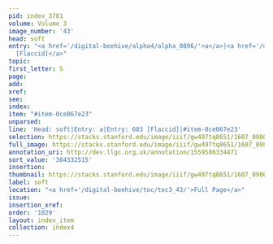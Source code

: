 ```yaml
---
pid: index_3781
volume: Volume 3
image_number: '43'
head: soft
entry: "<a href='/digital-beehive/alpha4/alpha_0896/'>a</a>|<a href='/digital-beehive/num3/num_0795/'>603
  [Flaccid]</a>"
topic:
first_letter: S
page:
add:
xref:
see:
index:
item: "#item-0ce067e23"
unparsed:
line: 'Head: soft|Entry: a|Entry: 603 [Flaccid]|#item-0ce067e23'
selection: https://stacks.stanford.edu/image/iiif/gw497tq8651/1607_0986/1591,2515,467,141/full/0/default.jpg
full_image: https://stacks.stanford.edu/image/iiif/gw497tq8651/1607_0986/full/full/0/default.jpg
annotation_uri: http://dev.llgc.org.uk/annotation/1559586334471
sort_value: '304332515'
insertion:
thumbnail: https://stacks.stanford.edu/image/iiif/gw497tq8651/1607_0986/1591,2515,467,141/150,/0/default.jpg
label: soft
location: "<a href='/digital-beehive/toc/toc3_43/'>Full Page</a>"
issue:
insertion_xref:
order: '1029'
layout: index_item
collection: index4
---
```

